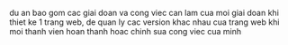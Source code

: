du an bao gom cac giai doan va cong viec can lam cua moi giai doan khi thiet ke 1 trang web, de quan ly cac version khac nhau cua trang web khi moi thanh vien hoan thanh hoac chinh sua cong viec cua minh